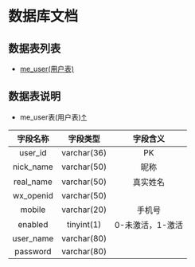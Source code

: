 # 数据库文档

<a name="返回顶部"></a>

## 数据表列表

* [me_user(用户表)](#me_user_pointer)



## 数据表说明

<a name="me_user_pointer"></a>

* me_user表(用户表)[↑](#返回顶部)

|字段名称|字段类型|字段含义|
|:---:|:---:|:---:|
|user_id|varchar(36)|PK|
|nick_name|varchar(50)|昵称|
|real_name|varchar(50)|真实姓名|
|wx_openid|varchar(50)||
|mobile|varchar(20)|手机号|
|enabled|tinyint(1)|0-未激活，1-激活|
|user_name|varchar(80)||
|password|varchar(80)||

